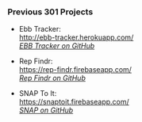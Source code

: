 ### Previous 301 Projects
- Ebb Tracker:  
http://ebb-tracker.herokuapp.com/    
_[EBB Tracker on GitHub](https://github.com/CarrieShort/ebb-tracker/tree/862009d9128051d176b55d452544ce13ed21e692)_  

- Rep Findr:  
https://rep-findr.firebaseapp.com/  
_[Rep Findr on GitHub](https://github.com/stefuhnee/rep-findr)_

- SNAP To It:  
https://snaptoit.firebaseapp.com/  
_[SNAP on GitHub](https://github.com/mevans72/code-301-final-project)_
